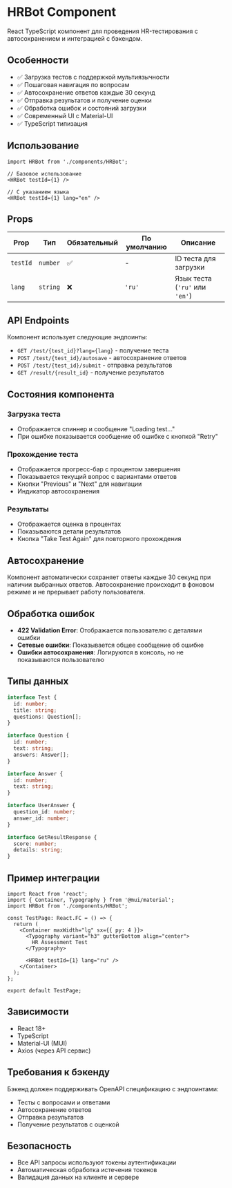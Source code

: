 # HRBot Component

React TypeScript компонент для проведения HR-тестирования с автосохранением и интеграцией с бэкендом.

## Особенности

- ✅ Загрузка тестов с поддержкой мультиязычности
- ✅ Пошаговая навигация по вопросам
- ✅ Автосохранение ответов каждые 30 секунд
- ✅ Отправка результатов и получение оценки
- ✅ Обработка ошибок и состояний загрузки
- ✅ Современный UI с Material-UI
- ✅ TypeScript типизация

## Использование

```tsx
import HRBot from './components/HRBot';

// Базовое использование
<HRBot testId={1} />

// С указанием языка
<HRBot testId={1} lang="en" />
```

## Props

| Prop | Тип | Обязательный | По умолчанию | Описание |
|------|-----|--------------|--------------|----------|
| `testId` | `number` | ✅ | - | ID теста для загрузки |
| `lang` | `string` | ❌ | `'ru'` | Язык теста (`'ru'` или `'en'`) |

## API Endpoints

Компонент использует следующие эндпоинты:

- `GET /test/{test_id}?lang={lang}` - получение теста
- `POST /test/{test_id}/autosave` - автосохранение ответов
- `POST /test/{test_id}/submit` - отправка результатов
- `GET /result/{result_id}` - получение результатов

## Состояния компонента

### Загрузка теста
- Отображается спиннер и сообщение "Loading test..."
- При ошибке показывается сообщение об ошибке с кнопкой "Retry"

### Прохождение теста
- Отображается прогресс-бар с процентом завершения
- Показывается текущий вопрос с вариантами ответов
- Кнопки "Previous" и "Next" для навигации
- Индикатор автосохранения

### Результаты
- Отображается оценка в процентах
- Показываются детали результатов
- Кнопка "Take Test Again" для повторного прохождения

## Автосохранение

Компонент автоматически сохраняет ответы каждые 30 секунд при наличии выбранных ответов. Автосохранение происходит в фоновом режиме и не прерывает работу пользователя.

## Обработка ошибок

- **422 Validation Error**: Отображается пользователю с деталями ошибки
- **Сетевые ошибки**: Показывается общее сообщение об ошибке
- **Ошибки автосохранения**: Логируются в консоль, но не показываются пользователю

## Типы данных

```typescript
interface Test {
  id: number;
  title: string;
  questions: Question[];
}

interface Question {
  id: number;
  text: string;
  answers: Answer[];
}

interface Answer {
  id: number;
  text: string;
}

interface UserAnswer {
  question_id: number;
  answer_id: number;
}

interface GetResultResponse {
  score: number;
  details: string;
}
```

## Пример интеграции

```tsx
import React from 'react';
import { Container, Typography } from '@mui/material';
import HRBot from './components/HRBot';

const TestPage: React.FC = () => {
  return (
    <Container maxWidth="lg" sx={{ py: 4 }}>
      <Typography variant="h3" gutterBottom align="center">
        HR Assessment Test
      </Typography>
      
      <HRBot testId={1} lang="ru" />
    </Container>
  );
};

export default TestPage;
```

## Зависимости

- React 18+
- TypeScript
- Material-UI (MUI)
- Axios (через API сервис)

## Требования к бэкенду

Бэкенд должен поддерживать OpenAPI спецификацию с эндпоинтами:
- Тесты с вопросами и ответами
- Автосохранение ответов
- Отправка результатов
- Получение результатов с оценкой

## Безопасность

- Все API запросы используют токены аутентификации
- Автоматическая обработка истечения токенов
- Валидация данных на клиенте и сервере 